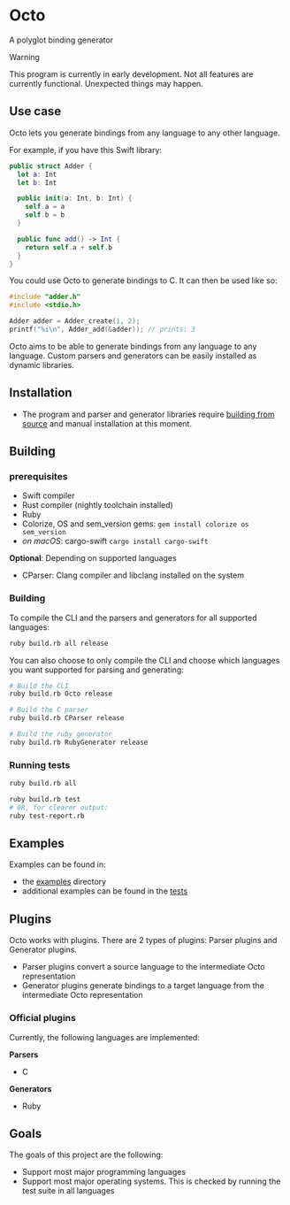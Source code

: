 # Octo

A polyglot binding generator

> [!WARNING]
> This program is currently in early development. Not all features are currently
> functional. Unexpected things may happen.

## Use case

Octo lets you generate bindings from any language to any other language.

For example, if you have this Swift library:

```swift
public struct Adder {
  let a: Int
  let b: Int

  public init(a: Int, b: Int) {
    self.a = a
    self.b = b
  }

  public func add() -> Int {
    return self.a + self.b
  }
}
```

You could use Octo to generate bindings to C. It can then be used like so:

```c
#include "adder.h"
#include <stdio.h>

Adder adder = Adder_create(1, 2);
printf("%i\n", Adder_add(&adder)); // prints: 3
```

Octo aims to be able to generate bindings from any language to any language. Custom parsers and
generators can be easily installed as dynamic libraries.

## Installation

- The program and parser and generator libraries require [building from source](#building) and manual installation at this moment.

## Building

### prerequisites

- Swift compiler
- Rust compiler (nightly toolchain installed)
- Ruby
- Colorize, OS and sem_version gems: `gem install colorize os sem_version`
- *on macOS*: cargo-swift `cargo install cargo-swift`

**Optional**: Depending on supported languages
- CParser: Clang compiler and libclang installed on the system

### Building

To compile the CLI and the parsers and generators for all supported languages:

```sh
ruby build.rb all release
```

You can also choose to only compile the CLI and choose which languages you want supported
for parsing and generating:

```sh
# Build the CLI
ruby build.rb Octo release

# Build the C parser
ruby build.rb CParser release

# Build the ruby generator
ruby build.rb RubyGenerator release
```

### Running tests

```sh
ruby build.rb all

ruby build.rb test
# OR, for clearer output:
ruby test-report.rb
```

## Examples

Examples can be found in:
- the [examples](/Examples) directory
- additional examples can be found in the [tests](/Tests/OctoExecutionTests/resources)

## Plugins

Octo works with plugins. There are 2 types of plugins: Parser plugins and Generator plugins.
- Parser plugins convert a source language to the intermediate Octo representation
- Generator plugins generate bindings to a target language from the intermediate Octo representation

### Official plugins

Currently, the following languages are implemented:

**Parsers**
- C

**Generators**
- Ruby

## Goals

The goals of this project are the following:

- Support most major programming languages
- Support most major operating systems. This is checked by running the test suite in all languages
